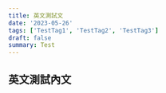 ```yaml
---
title: 英文測試文
date: '2023-05-26'
tags: ['TestTag1', 'TestTag2', 'TestTag3']
draft: false
summary: Test
---
```


## 英文測試內文
